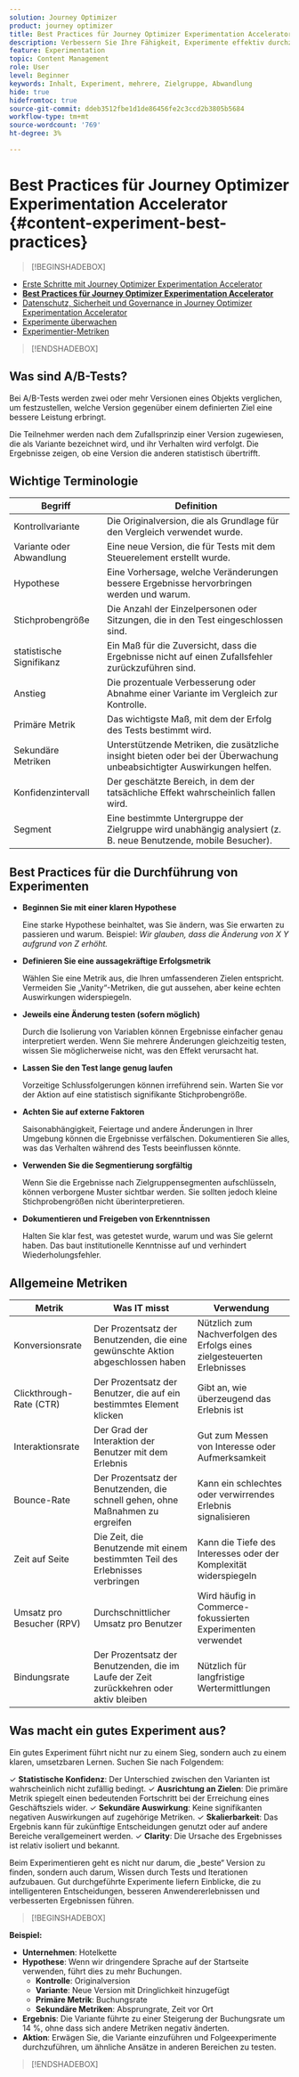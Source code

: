 ```yaml
---
solution: Journey Optimizer
product: journey optimizer
title: Best Practices für Journey Optimizer Experimentation Accelerator
description: Verbessern Sie Ihre Fähigkeit, Experimente effektiv durchzuführen und Erkenntnisse zu gewinnen
feature: Experimentation
topic: Content Management
role: User
level: Beginner
keywords: Inhalt, Experiment, mehrere, Zielgruppe, Abwandlung
hide: true
hidefromtoc: true
source-git-commit: ddeb3512fbe1d1de86456fe2c3ccd2b3805b5684
workflow-type: tm+mt
source-wordcount: '769'
ht-degree: 3%

---
```


# Best Practices für Journey Optimizer Experimentation Accelerator {#content-experiment-best-practices}

>[!BEGINSHADEBOX]

* [Erste Schritte mit Journey Optimizer Experimentation Accelerator](experiment-accelerator.md)
* **[Best Practices für Journey Optimizer Experimentation Accelerator](experiment-accelerator-best-practices.md)**
* [Datenschutz, Sicherheit und Governance in Journey Optimizer Experimentation Accelerator](experiment-accelerator-security.md)
* [Experimente überwachen](experiment-accelerator-monitor.md)
* [Experimentier-Metriken](experiment-accelerator-metrics.md)

>[!ENDSHADEBOX]

## Was sind A/B-Tests?

Bei A/B-Tests werden zwei oder mehr Versionen eines Objekts verglichen, um festzustellen, welche Version gegenüber einem definierten Ziel eine bessere Leistung erbringt.

Die Teilnehmer werden nach dem Zufallsprinzip einer Version zugewiesen, die als Variante bezeichnet wird, und ihr Verhalten wird verfolgt. Die Ergebnisse zeigen, ob eine Version die anderen statistisch übertrifft.

## Wichtige Terminologie

| Begriff | Definition |
|-|-|
| Kontrollvariante | Die Originalversion, die als Grundlage für den Vergleich verwendet wurde. |
| Variante oder Abwandlung | Eine neue Version, die für Tests mit dem Steuerelement erstellt wurde. |
| Hypothese | Eine Vorhersage, welche Veränderungen bessere Ergebnisse hervorbringen werden und warum. |
| Stichprobengröße | Die Anzahl der Einzelpersonen oder Sitzungen, die in den Test eingeschlossen sind. |
| statistische Signifikanz | Ein Maß für die Zuversicht, dass die Ergebnisse nicht auf einen Zufallsfehler zurückzuführen sind. |
| Anstieg | Die prozentuale Verbesserung oder Abnahme einer Variante im Vergleich zur Kontrolle. |
| Primäre Metrik | Das wichtigste Maß, mit dem der Erfolg des Tests bestimmt wird. |
| Sekundäre Metriken | Unterstützende Metriken, die zusätzliche insight bieten oder bei der Überwachung unbeabsichtigter Auswirkungen helfen. |
| Konfidenzintervall | Der geschätzte Bereich, in dem der tatsächliche Effekt wahrscheinlich fallen wird. |
| Segment | Eine bestimmte Untergruppe der Zielgruppe wird unabhängig analysiert (z. B. neue Benutzende, mobile Besucher). |

## Best Practices für die Durchführung von Experimenten

* **Beginnen Sie mit einer klaren Hypothese**

  Eine starke Hypothese beinhaltet, was Sie ändern, was Sie erwarten zu passieren und warum.
Beispiel: _Wir glauben, dass die Änderung von X Y aufgrund von Z erhöht._

* **Definieren Sie eine aussagekräftige Erfolgsmetrik**

  Wählen Sie eine Metrik aus, die Ihren umfassenderen Zielen entspricht. Vermeiden Sie „Vanity“-Metriken, die gut aussehen, aber keine echten Auswirkungen widerspiegeln.

* **Jeweils eine Änderung testen (sofern möglich)**

  Durch die Isolierung von Variablen können Ergebnisse einfacher genau interpretiert werden. Wenn Sie mehrere Änderungen gleichzeitig testen, wissen Sie möglicherweise nicht, was den Effekt verursacht hat.

* **Lassen Sie den Test lange genug laufen**

  Vorzeitige Schlussfolgerungen können irreführend sein. Warten Sie vor der Aktion auf eine statistisch signifikante Stichprobengröße.

* **Achten Sie auf externe Faktoren**

  Saisonabhängigkeit, Feiertage und andere Änderungen in Ihrer Umgebung können die Ergebnisse verfälschen. Dokumentieren Sie alles, was das Verhalten während des Tests beeinflussen könnte.

* **Verwenden Sie die Segmentierung sorgfältig**

  Wenn Sie die Ergebnisse nach Zielgruppensegmenten aufschlüsseln, können verborgene Muster sichtbar werden. Sie sollten jedoch kleine Stichprobengrößen nicht überinterpretieren.

* **Dokumentieren und Freigeben von Erkenntnissen**

  Halten Sie klar fest, was getestet wurde, warum und was Sie gelernt haben. Das baut institutionelle Kenntnisse auf und verhindert Wiederholungsfehler.

## Allgemeine Metriken

| Metrik | Was IT misst | Verwendung |
|-|-|-|
| Konversionsrate | Der Prozentsatz der Benutzenden, die eine gewünschte Aktion abgeschlossen haben | Nützlich zum Nachverfolgen des Erfolgs eines zielgesteuerten Erlebnisses |
| Clickthrough-Rate (CTR) | Der Prozentsatz der Benutzer, die auf ein bestimmtes Element klicken | Gibt an, wie überzeugend das Erlebnis ist |
| Interaktionsrate | Der Grad der Interaktion der Benutzer mit dem Erlebnis | Gut zum Messen von Interesse oder Aufmerksamkeit |
| Bounce-Rate | Der Prozentsatz der Benutzenden, die schnell gehen, ohne Maßnahmen zu ergreifen | Kann ein schlechtes oder verwirrendes Erlebnis signalisieren |
| Zeit auf Seite | Die Zeit, die Benutzende mit einem bestimmten Teil des Erlebnisses verbringen | Kann die Tiefe des Interesses oder der Komplexität widerspiegeln |
| Umsatz pro Besucher (RPV) | Durchschnittlicher Umsatz pro Benutzer | Wird häufig in Commerce-fokussierten Experimenten verwendet |
| Bindungsrate | Der Prozentsatz der Benutzenden, die im Laufe der Zeit zurückkehren oder aktiv bleiben | Nützlich für langfristige Wertermittlungen |

## Was macht ein gutes Experiment aus?

Ein gutes Experiment führt nicht nur zu einem Sieg, sondern auch zu einem klaren, umsetzbaren Lernen.
Suchen Sie nach Folgendem:

&check; **Statistische Konfidenz**: Der Unterschied zwischen den Varianten ist wahrscheinlich nicht zufällig bedingt.
&check; **Ausrichtung an Zielen**: Die primäre Metrik spiegelt einen bedeutenden Fortschritt bei der Erreichung eines Geschäftsziels wider.
&check; **Sekundäre Auswirkung**: Keine signifikanten negativen Auswirkungen auf zugehörige Metriken.
&check; **Skalierbarkeit**: Das Ergebnis kann für zukünftige Entscheidungen genutzt oder auf andere Bereiche verallgemeinert werden.
&check; **Clarity**: Die Ursache des Ergebnisses ist relativ isoliert und bekannt.

Beim Experimentieren geht es nicht nur darum, die „beste“ Version zu finden, sondern auch darum, Wissen durch Tests und Iterationen aufzubauen. Gut durchgeführte Experimente liefern Einblicke, die zu intelligenteren Entscheidungen, besseren Anwendererlebnissen und verbesserten Ergebnissen führen.

>[!BEGINSHADEBOX]

**Beispiel:**

* **Unternehmen**: Hotelkette
* **Hypothese**: Wenn wir dringendere Sprache auf der Startseite verwenden, führt dies zu mehr Buchungen.
   * **Kontrolle**: Originalversion
   * **Variante**: Neue Version mit Dringlichkeit hinzugefügt
   * **Primäre Metrik**: Buchungsrate
   * **Sekundäre Metriken**: Absprungrate, Zeit vor Ort
* **Ergebnis**: Die Variante führte zu einer Steigerung der Buchungsrate um 14 %, ohne dass sich andere Metriken negativ änderten.
* **Aktion**: Erwägen Sie, die Variante einzuführen und Folgeexperimente durchzuführen, um ähnliche Ansätze in anderen Bereichen zu testen.

>[!ENDSHADEBOX]
